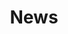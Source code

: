 ---
widget: pages
title: News
# This file represents a page section.
headless: true

# Order that this section appears on the page.
weight: 20

# Date format
#   Refer to https://wowchemy.com/docs/customization/#date-format
date_format: Jan 2006

design:
  columns: "1"
---